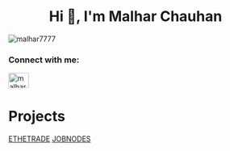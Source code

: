 <h1 align="center">Hi 👋, I'm Malhar Chauhan</h1>

<p align="left"> <img src="https://komarev.com/ghpvc/?username=malhar7777&label=Profile%20views&color=0e75b6&style=flat" alt="malhar7777" /> </p>


<h3 align="left">Connect with me:</h3>
<p align="left">
<a href="https://twitter.com/malhar_7" target="blank"><img align="center" src="https://raw.githubusercontent.com/rahuldkjain/github-profile-readme-generator/master/src/images/icons/Social/twitter.svg" alt="malhar_7" height="30" width="40" /></a>
</p>

# Projects
<a target="_blank" href="https://dulcet-gumption-c97ca7.netlify.app/" >ETHETRADE</a> 
<a href="https://job-nodes.vercel.app/" target="blank"> JOBNODES </a>
